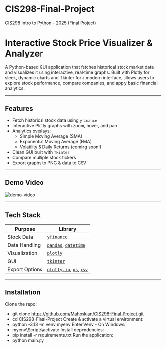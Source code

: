 # CIS298-Final-Project
CIS298 Intro to Python - 2025 (Final Project)

# Interactive Stock Price Visualizer & Analyzer

A Python-based GUI application that fetches historical stock market data and visualizes it using interactive, real-time graphs. Built with Plotly for sleek, dynamic charts and Tkinter for a modern interface, allows users to explore stock performance, compare companies, and apply basic financial analytics.

---

## Features

- Fetch historical stock data using `yfinance`
- Interactive Plotly graphs with zoom, hover, and pan
- Analytics overlays:
  - Simple Moving Average (SMA)
  - Exponential Moving Average (EMA)
  - Volatility & Daily Returns (coming soon!)
- Clean GUI built with `Tkinter`
- Compare multiple stock tickers
- Export graphs to PNG & data to CSV

---

## Demo Video

![demo-video](assets/demo.video)

---

## Tech Stack

| Purpose         | Library           |
|----------------|-------------------|
| Stock Data      | [`yfinance`](https://pypi.org/project/yfinance/) |
| Data Handling   | [`pandas`](https://pandas.pydata.org/), [`datetime`](https://docs.python.org/3/library/datetime.html) |
| Visualization   | [`plotly`](https://github.com/plotly/plotly.py) |
| GUI             | [`tkinter`](https://docs.python.org/3/library/tk.html) |
| Export Options  | [`plotly.io`](https://plotly.com/python-api-reference/generated/plotly.io.html), [`os`](https://docs.python.org/3/library/os.html), [`csv`](https://docs.python.org/3/library/csv.html) |

---

## Installation

Clone the repo:
- git clone https://github.com/Mahoskian/CIS298-Final-Project.git
- cd CIS298-Final-Project
Create & activate a virtual environment:
- python -3.13 -m venv myenv
Enter Venv - On Windows:
- myenv\Scripts\activate
Install dependencies:
- pip install -r requirements.txt
Run the application:
- python main.py

